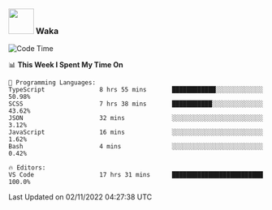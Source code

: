 ### <img src="https://media.giphy.com/media/VgCDAzcKvsR6OM0uWg/giphy.gif" width="50"> Waka

  <!--START_SECTION:waka-->
![Code Time](http://img.shields.io/badge/Code%20Time-1%2C006%20hrs%2011%20mins-blue)

📊 **This Week I Spent My Time On** 

```text
💬 Programming Languages: 
TypeScript               8 hrs 55 mins       ████████████░░░░░░░░░░░░░   50.98% 
SCSS                     7 hrs 38 mins       ███████████░░░░░░░░░░░░░░   43.62% 
JSON                     32 mins             ░░░░░░░░░░░░░░░░░░░░░░░░░   3.12% 
JavaScript               16 mins             ░░░░░░░░░░░░░░░░░░░░░░░░░   1.62% 
Bash                     4 mins              ░░░░░░░░░░░░░░░░░░░░░░░░░   0.42%

🔥 Editors: 
VS Code                  17 hrs 31 mins      █████████████████████████   100.0%

```


 Last Updated on 02/11/2022 04:27:38 UTC
<!--END_SECTION:waka-->
